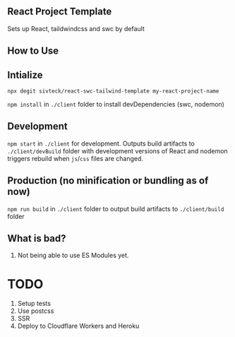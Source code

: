 React Project Template
------------------------------

Sets up React, taildwindcss and swc by default

How to Use
----------

## Intialize

`npx degit sivteck/react-swc-tailwind-template my-react-project-name`


`npm install` in `./client` folder to install devDependencies (swc, nodemon)

## Development

`npm start` in `./client` for development. Outputs build artifacts to `./client/devBuild` folder with development versions of React and nodemon triggers rebuild when `js`/`css` files are changed.

## Production (no minification or bundling as of now)

`npm run build` in `./client` folder to output build artifacts to `./client/build` folder

## What is bad?

1. Not being able to use ES Modules yet.

# TODO

1. Setup tests
2. Use postcss
3. SSR
4. Deploy to Cloudflare Workers and Heroku
